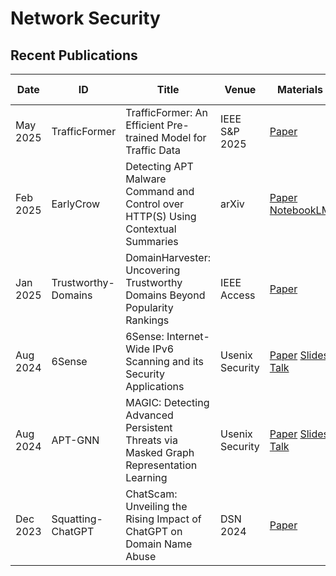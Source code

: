 # Network Security

## Recent Publications
| Date | ID | Title | Venue | Materials | Tags | Short Summary | Summary |
| --- | --- | --- | --- | --- | --- | --- | --- |
| May 2025 | TrafficFormer | TrafficFormer: An Efficient Pre-trained Model for Traffic Data | IEEE S&P 2025 | [Paper](http://www.thucsnet.com/wp-content/papers/guangmeng_sp2025.pdf) | transformer, network data | | |
| Feb 2025 | EarlyCrow | Detecting APT Malware Command and Control over HTTP(S) Using Contextual Summaries | arXiv | [Paper](https://arxiv.org/pdf/2502.05367) [NotebookLM](https://notebooklm.google.com/notebook/cb4f5bb1-c493-43ac-80b1-a9cae04c3739) | APT, PCAP | | |
| Jan 2025 | Trustworthy-Domains | DomainHarvester: Uncovering Trustworthy Domains Beyond Popularity Rankings | IEEE Access | [Paper](https://ieeexplore.ieee.org/stamp/stamp.jsp?arnumber=10877793) | benign domains, allow list, popularity | | |
| Aug 2024 | 6Sense | 6Sense: Internet-Wide IPv6 Scanning and its Security Applications | Usenix Security | [Paper](https://www.usenix.org/system/files/usenixsecurity24-williams.pdf) [Slides](https://www.usenix.org/system/files/usenixsecurity24_slides-williams.pdf) [Talk](https://youtu.be/lCTpBT20qHU) | IP scanning, LSTM, IPv6 | | |
| Aug 2024 | APT-GNN | MAGIC: Detecting Advanced Persistent Threats via Masked Graph Representation Learning | Usenix Security | [Paper](https://www.usenix.org/system/files/usenixsecurity24-jia-zian.pdf) [Slides](https://www.usenix.org/system/files/usenixsecurity24_slides-jia_zian.pdf) [Talk](https://youtu.be/OvWXkSIpcEo) | apt, provenance graph, gnn | | |
| Dec 2023 | Squatting-ChatGPT | ChatScam: Unveiling the Rising Impact of ChatGPT on Domain Name Abuse | DSN 2024 | [Paper](https://openreview.net/forum?id=MQ6NAXJyqg) | chatgpt, squatting, domain abuse | | |
